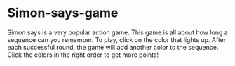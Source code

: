 # Simon-says-game
Simon says is a very popular action game. This game is all about how long a sequence can you remember.  To play, click on the color that lights up. After each successful round, the game will add another color to the sequence. Click the colors in the right order to get more points!
